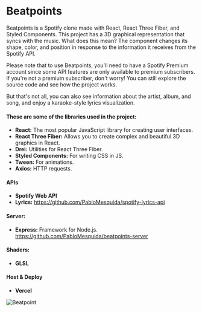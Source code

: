 # Beatpoints

Beatpoints is a Spotify clone made with React, React Three Fiber, and Styled Components. This project has a 3D graphical representation that syncs with the music. What does this mean? The component changes its shape, color, and position in response to the information it receives from the Spotify API.

Please note that to use Beatpoints, you'll need to have a Spotify Premium account since some API features are only available to premium subscribers. If you're not a premium subscriber, don't worry! You can still explore the source code and see how the project works.

But that's not all, you can also see information about the artist, album, and song, and enjoy a karaoke-style lyrics visualization.

#### These are some of the libraries used in the project:
- **React:** The most popular JavaScript library for creating user interfaces.
- **React Three Fiber:** Allows you to create complex and beautiful 3D graphics in React.
- **Drei:** Utilities for React Three Fiber.
- **Styled Components:** For writing CSS in JS.
- **Tween:** For animations.
- **Axios:** HTTP requests.

#### APIs
- **Spotify Web API**
- **Lyrics:** https://github.com/PabloMesquida/spotify-lyrics-api

#### Server:
- **Express:** Framework for Node.js. https://github.com/PabloMesquida/beatpoints-server

#### Shaders:
- **GLSL**

#### Host & Deploy
- **Vercel**

 ![Beatpoint](http://thepixelfaces.com/image-bp.jpg)
